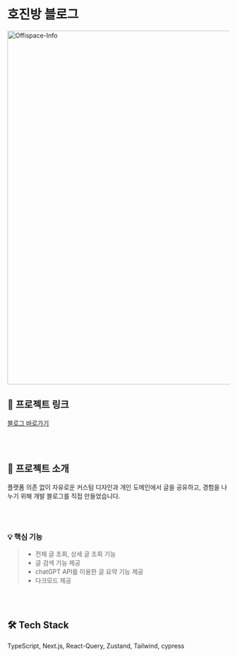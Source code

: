 # 호진방 블로그

<img width="800" alt="Offispace-Info" src="https://velog.velcdn.com/images/banghogu/post/9d1f6bae-d416-438a-8dfa-1b33bbc2978e/image.png">
<br/>

## 🔗 프로젝트 링크
[블로그 바로가기](https://www.banghojin.site/)

<br/><br/>

## 📖 프로젝트 소개

플랫폼 의존 없이 자유로운 커스텀 디자인과 개인 도메인에서 글을 공유하고, 경험을 나누기 위해 
개발 블로그를 직접 만들었습니다. 

<br/><br/>

### 💡 핵심 기능

> - 전체 글 조회, 상세 글 조회 기능
> - 글 검색 기능 제공
> - chatGPT API를 이용한 글 요약 기능 제공
> - 다크모드 제공

<br/><br/>

## 🛠️ Tech Stack
TypeScript, Next.js,  React-Query, Zustand, Tailwind,  cypress
  
<br/><br/>
